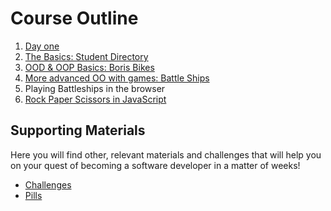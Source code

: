 # Course Outline

1. [Day one](https://github.com/makersacademy/course/blob/master/day_one.md)
2. [The Basics: Student Directory](https://github.com/makersacademy/course/blob/master/student_directory.md)
3. [OOD & OOP Basics: Boris Bikes](https://github.com/makersacademy/course/blob/master/boris_bikes.md)
4. [More advanced OO with games: Battle Ships](https://github.com/makersacademy/course/blob/master/battle_ships.md)
5. Playing Battleships in the browser
6. [Rock Paper Scissors in JavaScript](https://github.com/makersacademy/course/blob/master/rock_paper_scissors.md)

## Supporting Materials

Here you will find other, relevant materials and challenges that will help you on your quest of becoming a software developer in a matter of weeks!

- [Challenges](https://github.com/makersacademy/course/blob/master/challenges/challenges.md)
- [Pills](https://github.com/makersacademy/course/blob/master/pills.md)